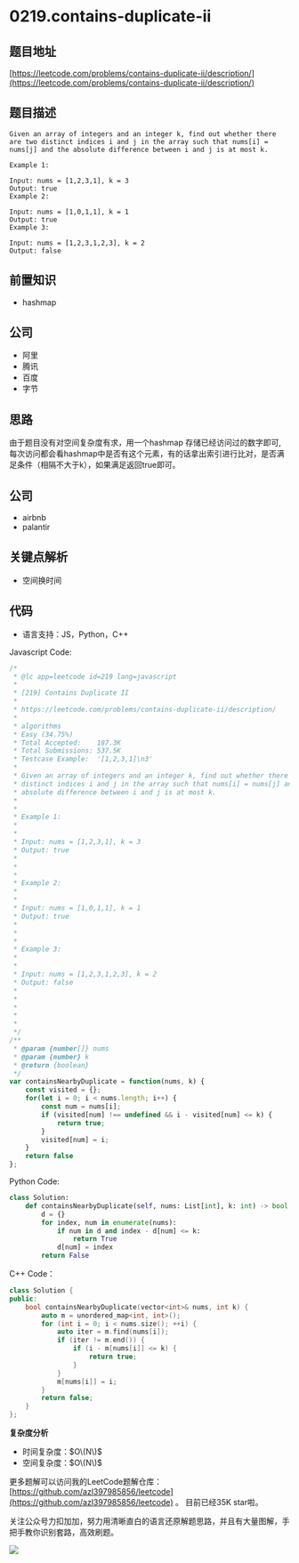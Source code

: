 # 0219.contains-duplicate-ii

## 题目地址

[https://leetcode.com/problems/contains-duplicate-ii/description/](https://leetcode.com/problems/contains-duplicate-ii/description/)

## 题目描述

```text
Given an array of integers and an integer k, find out whether there are two distinct indices i and j in the array such that nums[i] = nums[j] and the absolute difference between i and j is at most k.

Example 1:

Input: nums = [1,2,3,1], k = 3
Output: true
Example 2:

Input: nums = [1,0,1,1], k = 1
Output: true
Example 3:

Input: nums = [1,2,3,1,2,3], k = 2
Output: false
```

## 前置知识

* hashmap

## 公司

* 阿里
* 腾讯
* 百度
* 字节

## 思路

由于题目没有对空间复杂度有求，用一个hashmap 存储已经访问过的数字即可, 每次访问都会看hashmap中是否有这个元素，有的话拿出索引进行比对，是否满足条件（相隔不大于k），如果满足返回true即可。

## 公司

* airbnb
* palantir

## 关键点解析

* 空间换时间

## 代码

* 语言支持：JS，Python，C++

Javascript Code:

```javascript
/*
 * @lc app=leetcode id=219 lang=javascript
 *
 * [219] Contains Duplicate II
 *
 * https://leetcode.com/problems/contains-duplicate-ii/description/
 *
 * algorithms
 * Easy (34.75%)
 * Total Accepted:    187.3K
 * Total Submissions: 537.5K
 * Testcase Example:  '[1,2,3,1]\n3'
 *
 * Given an array of integers and an integer k, find out whether there are two
 * distinct indices i and j in the array such that nums[i] = nums[j] and the
 * absolute difference between i and j is at most k.
 *
 *
 * Example 1:
 *
 *
 * Input: nums = [1,2,3,1], k = 3
 * Output: true
 *
 *
 *
 * Example 2:
 *
 *
 * Input: nums = [1,0,1,1], k = 1
 * Output: true
 *
 *
 *
 * Example 3:
 *
 *
 * Input: nums = [1,2,3,1,2,3], k = 2
 * Output: false
 *
 *
 *
 *
 *
 */
/**
 * @param {number[]} nums
 * @param {number} k
 * @return {boolean}
 */
var containsNearbyDuplicate = function(nums, k) {
    const visited = {};
    for(let i = 0; i < nums.length; i++) {
        const num = nums[i];
        if (visited[num] !== undefined && i - visited[num] <= k) {
            return true;
        }
        visited[num] = i;
    }
    return false
};
```

Python Code:

```python
class Solution:
    def containsNearbyDuplicate(self, nums: List[int], k: int) -> bool:
        d = {}
        for index, num in enumerate(nums):
            if num in d and index - d[num] <= k:
                return True
            d[num] = index
        return False
```

C++ Code：

```cpp
class Solution {
public:
    bool containsNearbyDuplicate(vector<int>& nums, int k) {
        auto m = unordered_map<int, int>();
        for (int i = 0; i < nums.size(); ++i) {
            auto iter = m.find(nums[i]);
            if (iter != m.end()) {
                if (i - m[nums[i]] <= k) {
                    return true;
                }
            }
            m[nums[i]] = i;
        }
        return false;
    }
};
```

**复杂度分析**

* 时间复杂度：$O\(N\)$
* 空间复杂度：$O\(N\)$

更多题解可以访问我的LeetCode题解仓库：[https://github.com/azl397985856/leetcode](https://github.com/azl397985856/leetcode) 。 目前已经35K star啦。

关注公众号力扣加加，努力用清晰直白的语言还原解题思路，并且有大量图解，手把手教你识别套路，高效刷题。

![](https://tva1.sinaimg.cn/large/007S8ZIlly1gfcuzagjalj30p00dwabs.jpg)

